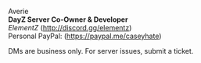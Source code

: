 Averie
<BR>**DayZ Server Co-Owner & Developer**
<BR>*ElementZ* (http://discord.gg/elementz)
<BR>Personal PayPal:
(https://paypal.me/caseyhate)

DMs are business only. For server issues, submit a ticket.

<!---
averiedayz/averiedayz is a ✨ special ✨ repository because its `README.md` (this file) appears on your GitHub profile.
You can click the Preview link to take a look at your changes.
--->
